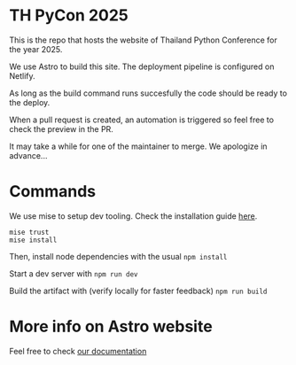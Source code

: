 # TH PyCon 2025

This is the repo that hosts the website of Thailand Python Conference for the year 2025.

We use Astro to build this site. The deployment pipeline is configured on Netlify.

As long as the build command runs succesfully the code should be ready to the deploy.

When a pull request is created, an automation is triggered so feel free to check the preview in the PR.

It may take a while for one of the maintainer to merge. We apologize in advance...

# Commands

We use mise to setup dev tooling. Check the installation guide [here](https://mise.jdx.dev/installing-mise.html).

```
mise trust
mise install
```

Then, install node dependencies with the usual
`npm install`

Start a dev server with
`npm run dev`

Build the artifact with (verify locally for faster feedback)
`npm run build`

# More info on Astro website

Feel free to check [our documentation](https://docs.astro.build)
